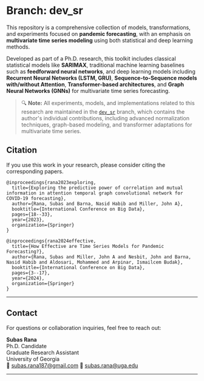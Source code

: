 # Branch: dev_sr

This repository is a comprehensive collection of models, transformations, and experiments focused on **pandemic forecasting**, with an emphasis on **multivariate time series modeling** using both statistical and deep learning methods.

Developed as part of a Ph.D. research, this toolkit includes classical statistical models like **SARIMAX**, traditional machine learning baselines such as **feedforward neural networks**, and deep learning models including **Recurrent Neural Networks (LSTM, GRU)**, **Sequence-to-Sequence models with/without Attention**, **Transformer-based architectures**, and **Graph Neural Networks (GNNs)** for multivariate time series forecasting.

> 🔍 **Note:** All experiments, models, and implementations related to this research are maintained in the [`dev_sr`](https://github.com/scalation/scalation_py/tree/dev_sr) branch, which contains the author's individual contributions, including advanced normalization techniques, graph-based modeling, and transformer adaptations for multivariate time series.


## Citation

If you use this work in your research, please consider citing the corresponding papers.
```
@inproceedings{rana2023exploring,
  title={Exploring the predictive power of correlation and mutual information in attention temporal graph convolutional network for COVID-19 forecasting},
  author={Rana, Subas and Barna, Nasid Habib and Miller, John A},
  booktitle={International Conference on Big Data},
  pages={18--33},
  year={2023},
  organization={Springer}
}
```
```
@inproceedings{rana2024effective,
  title={How Effective are Time Series Models for Pandemic Forecasting?},
  author={Rana, Subas and Miller, John A and Nesbit, John and Barna, Nasid Habib and Aldosari, Mohammed and Arpinar, Ismailcem Budak},
  booktitle={International Conference on Big Data},
  pages={3--17},
  year={2024},
  organization={Springer}
}
```
---

## Contact

For questions or collaboration inquiries, feel free to reach out:

**Subas Rana**  
Ph.D. Candidate  
Graduate Research Assistant  
University of Georgia  
📧 subas.rana187@gmail.com
📧 subas.rana@uga.edu

---


